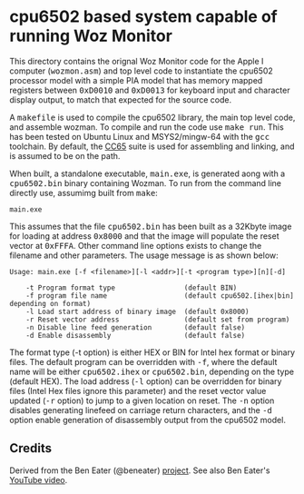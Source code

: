 # cpu6502 based system capable of running Woz Monitor

This directory contains the orignal Woz Monitor code for the Apple I computer (<tt>wozmon.asm</tt>) and top level code to instantiate the cpu6502 processor model with a simple PIA model that has memory mapped registers between <tt>0xD0010</tt> and <tt>0xD0013</tt> for keyboard input and character display output, to match that expected for the source code.

A <tt>makefile</tt> is used to compile the cpu6502 library, the main top level code, and assemble wozman. To compile and run the code use <tt>make run</tt>. This has been tested on Ubuntu Linux and MSYS2/mingw-64 with the <tt>gcc</tt> toolchain. By default, the [CC65](https://www.cc65.org/) suite is used for assembling and linking, and is assumed to be on the path.

When built, a standalone executable, <tt>main.exe</tt>, is generated aong with a <tt>cpu6502.bin</tt> binary containing Wozman. To run from the command line directly use, assumimg built from <tt>make</tt>:

    main.exe

This assumes that the file <tt>cpu6502.bin</tt> has been built as a 32Kbyte image for loading at address <tt>0x8000</tt> and that the image will populate the reset vector at <tt>0xFFFA</tt>. Other command line options exists to change the filename and other parameters. The usage message is as shown below:

    Usage: main.exe [-f <filename>][-l <addr>][-t <program type>][n][-d]
    
        -t Program format type                 (default BIN)
        -f program file name                   (default cpu6502.[ihex|bin] depending on format)
        -l Load start address of binary image  (default 0x8000)
        -r Reset vector address                (default set from program)
        -n Disable line feed generation        (default false)
        -d Enable disassembly                  (default false)

The format type (</tt>-t</tt> option) is either HEX or BIN for Intel hex format or binary files. The default program can be overridden with <tt>-f</tt>, where the default name will be either <tt>cpu6502.ihex</tt> or <tt>cpu6502.bin</tt>, depending on the type (default HEX). The load address (<tt>-l</tt> option) can be overridden for binary files (Intel Hex files ignore this parameter) and the reset vector value updated (<tt>-r</tt> option) to jump to a given location on reset. The <tt>-n</tt> option disables generating linefeed on carriage return characters, and the <tt>-d</tt> option enable generation of disassembly output from the cpu6502 model.

## Credits
Derived from the Ben Eater (@beneater) [project](https://github.com/beneater/msbasic). See also Ben Eater's [YouTube video](https://www.youtube.com/watch?v=7M8LvMtdcgY).